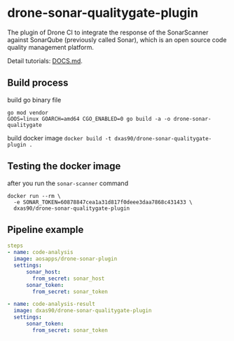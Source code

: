 # drone-sonar-qualitygate-plugin

The plugin of Drone CI to integrate the response of the SonarScanner against SonarQube (previously called Sonar), which is an open source code quality management platform.

Detail tutorials: [DOCS.md](DOCS.md).

## Build process

build go binary file

```commandline
go mod vendor
GOOS=linux GOARCH=amd64 CGO_ENABLED=0 go build -a -o drone-sonar-qualitygate
```

build docker image
`docker build -t dxas90/drone-sonar-qualitygate-plugin .`

## Testing the docker image

after you run the `sonar-scanner` command

```commandline
docker run --rm \
  -e SONAR_TOKEN=60878847cea1a31d817f0deee3daa7868c431433 \
  dxas90/drone-sonar-qualitygate-plugin
```

## Pipeline example

```yaml
steps
- name: code-analysis
  image: aosapps/drone-sonar-plugin
  settings:
      sonar_host:
        from_secret: sonar_host
      sonar_token:
        from_secret: sonar_token

- name: code-analysis-result
  image: dxas90/drone-sonar-qualitygate-plugin
  settings:
      sonar_token:
        from_secret: sonar_token
```
